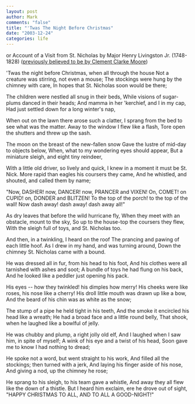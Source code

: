 ```yaml
--- 
layout: post
author: Mark
comments: "false"
title: "'Twas The Night Before Christmas"
date: "2003-12-24"
categories: life
---
```

or Account of a Visit from St. Nicholas
by Major Henry Livingston Jr. (1748-1828)
(<a href="http://www.iment.com/maida/familytree/henry/">previously believed to be by Clement Clarke Moore</a>)

'Twas the night before Christmas, when all through the house
Not a creature was stirring, not even a mouse;
The stockings were hung by the chimney with care,
In hopes that St. Nicholas soon would be there;

The children were nestled all snug in their beds,
While visions of sugar-plums danced in their heads;
And mamma in her 'kerchief, and I in my cap,
Had just settled down for a long winter's nap,

When out on the lawn there arose such a clatter,
I sprang from the bed to see what was the matter.
Away to the window I flew like a flash,
Tore open the shutters and threw up the sash.

The moon on the breast of the new-fallen snow
Gave the lustre of mid-day to objects below,
When, what to my wondering eyes should appear,
But a miniature sleigh, and eight tiny reindeer,

With a little old driver, so lively and quick,
I knew in a moment it must be St. Nick.
More rapid than eagles his coursers they came,
And he whistled, and shouted, and called them by name;

"Now, DASHER! now, DANCER! now, PRANCER and VIXEN!
On, COMET! on CUPID! on, DONDER and BLITZEN!
To the top of the porch! to the top of the wall!
Now dash away! dash away! dash away all!"

As dry leaves that before the wild hurricane fly,
When they meet with an obstacle, mount to the sky,
So up to the house-top the coursers they flew,
With the sleigh full of toys, and St. Nicholas too.

And then, in a twinkling, I heard on the roof
The prancing and pawing of each little hoof.
As I drew in my hand, and was turning around,
Down the chimney St. Nicholas came with a bound.

He was dressed all in fur, from his head to his foot,
And his clothes were all tarnished with ashes and soot;
A bundle of toys he had flung on his back,
And he looked like a peddler just opening his pack.

His eyes -- how they twinkled! his dimples how merry!
His cheeks were like roses, his nose like a cherry!
His droll little mouth was drawn up like a bow,
And the beard of his chin was as white as the snow;

The stump of a pipe he held tight in his teeth,
And the smoke it encircled his head like a wreath;
He had a broad face and a little round belly,
That shook, when he laughed like a bowlful of jelly.

He was chubby and plump, a right jolly old elf,
And I laughed when I saw him, in spite of myself;
A wink of his eye and a twist of his head,
Soon gave me to know I had nothing to dread;

He spoke not a word, but went straight to his work,
And filled all the stockings; then turned with a jerk,
And laying his finger aside of his nose,
And giving a nod, up the chimney he rose;

He sprang to his sleigh, to his team gave a whistle,
And away they all flew like the down of a thistle.
But I heard him exclaim, ere he drove out of sight,
"HAPPY CHRISTMAS TO ALL, AND TO ALL A GOOD-NIGHT!"







